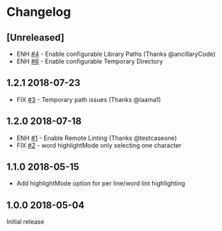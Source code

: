 # Changelog

## [Unreleased]

- ENH [#4](https://github.com/d9705996/perl-toolbox/issues/4) - Enable configurable Library Paths (Thanks @ancillaryCode)
- ENH [#6](https://github.com/d9705996/perl-toolbox/issues/6) - Enable configurable Temporary Directory

## 1.2.1 2018-07-23

- FIX [#3](https://github.com/d9705996/perl-toolbox/issues/3) - Temporary path issues (Thanks @laama1)

## 1.2.0 2018-07-18

- ENH [#1](https://github.com/d9705996/perl-toolbox/issues/1) - Enable Remote Linting (Thanks @testcaseone)
- FIX [#2](https://github.com/d9705996/perl-toolbox/issues/2) - word highlightMode only selecting one character

## 1.1.0 2018-05-15

- Add highlightMode option for per line/word lint highlighting

## 1.0.0 2018-05-04

Initial release
